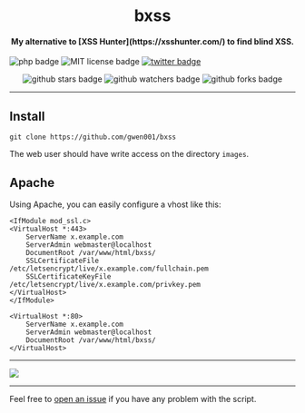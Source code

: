 <h1 align="center">bxss</h1>

<h4 align="center">My alternative to [XSS Hunter](https://xsshunter.com/) to find blind XSS.</h4>

<p align="left">
    <img src="https://img.shields.io/badge/php-%3E=5.5-blue" alt="php badge">
    <img src="https://img.shields.io/badge/license-MIT-green" alt="MIT license badge">
    <a href="https://twitter.com/intent/tweet?text=https%3a%2f%2fgithub.com%2fgwen001%2fbxss%2f" target="_blank"><img src="https://img.shields.io/twitter/url?style=social&url=https%3A%2F%2Fgithub.com%2Fgwen001%2Fbxss" alt="twitter badge"></a>
</p>

<p align="center">
    <img src="https://img.shields.io/github/stars/gwen001/bxss?style=social" alt="github stars badge">
    <img src="https://img.shields.io/github/watchers/gwen001/bxss?style=social" alt="github watchers badge">
    <img src="https://img.shields.io/github/forks/gwen001/bxss?style=social" alt="github forks badge">
</p>

---

## Install

```
git clone https://github.com/gwen001/bxss
```

The web user should have write access on the directory `images`.

## Apache

Using Apache, you can easily configure a vhost like this:

```
<IfModule mod_ssl.c>
<VirtualHost *:443>
	ServerName x.example.com
	ServerAdmin webmaster@localhost
	DocumentRoot /var/www/html/bxss/
	SSLCertificateFile /etc/letsencrypt/live/x.example.com/fullchain.pem
	SSLCertificateKeyFile /etc/letsencrypt/live/x.example.com/privkey.pem
</VirtualHost>
</IfModule>

<VirtualHost *:80>
	ServerName x.example.com
	ServerAdmin webmaster@localhost
	DocumentRoot /var/www/html/bxss/
</VirtualHost>
```

---

<img src="https://raw.githubusercontent.com/gwen001/bxss/main/preview.png" />

---

Feel free to [open an issue](/../../issues/) if you have any problem with the script.  


